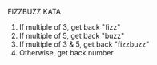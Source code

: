 FIZZBUZZ KATA

1) If multiple of 3, get back "fizz"
2) If multiple of 5, get back "buzz"
3) If multiple of 3 & 5, get back "fizzbuzz"
4) Otherwise, get back number

